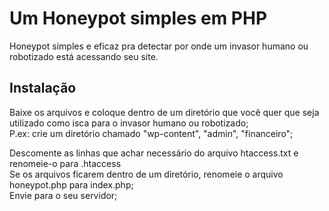 # Um Honeypot simples em PHP
Honeypot simples e eficaz pra detectar por onde um invasor humano ou robotizado está acessando seu site.

## Instalação

Baixe os arquivos e coloque dentro de um diretório que você quer que seja utilizado como isca para o invasor humano ou robotizado;    
P.ex: crie um diretório chamado "wp-content", "admin", "financeiro";  

Descomente as linhas que achar necessário do arquivo htaccess.txt e renomeie-o para .htaccess  
Se os arquivos ficarem dentro de um diretório, renomeie o arquivo honeypot.php para index.php;  
Envie para o seu servidor;  
